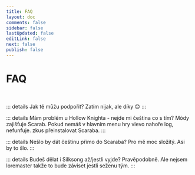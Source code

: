 ```yaml
---
title: FAQ
layout: doc 
comments: false
sidebar: false
lastUpdated: false
editLink: false
next: false
publish: false
---
```

<h1>FAQ</h1> <br />

::: details Jak tě můžu podpořit?
Zatím nijak, ale díky :blush:
:::

::: details Mám problém u Hollow Knighta - nejde mi čeština co s tím?
Módy zajišťuje Scarab. Pokud nemáš v hlavním menu hry vlevo nahoře log, nefunfuje. zkus přeinstalovat Scaraba.
:::

::: details Nešlo by dát češtinu přímo do Scaraba?
Pro mě moc složitý. Asi by to šlo.
:::

::: details Budeš dělat i Silksong až/jestli vyjde?
Pravěpodobně. Ale nejsem loremaster takže to bude záviset jestli seženu tým.
:::

